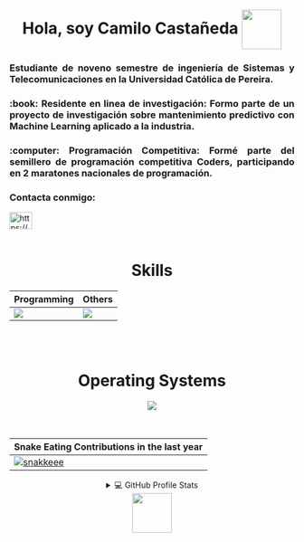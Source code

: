 <h1 align="center">Hola, soy Camilo Castañeda <img align="center" height="70px" width="70px" src="https://i.ibb.co/QvcZz3qY/gk-1.gif"></h1>

<h3 align="justify">Estudiante de noveno semestre de <strong>ingeniería de Sistemas y Telecomunicaciones </strong> en la Universidad Católica de Pereira.</h3>

<h3 align="justify">:book: <b>Residente en linea de investigación:</b> Formo parte de un proyecto de investigación sobre mantenimiento predictivo con Machine Learning aplicado a la industria.</h3>
<h3 align="justify">:computer: <b>Programación Competitiva:</b> Formé parte del semillero de programación competitiva <strong>Coders</strong>, participando en 2  maratones nacionales de programación.
</h3>
<h3 align="left">Contacta conmigo:</h3>
<p align="left">
<a href="https://linkedin.com/in/https://www.linkedin.com/in/www.linkedin.com/in/camilo-castañeda-yepes-a24a5628a/" target="blank"><img align="center" src="https://raw.githubusercontent.com/rahuldkjain/github-profile-readme-generator/master/src/images/icons/Social/linked-in-alt.svg" alt="https://www.linkedin.com/in/www.linkedin.com/in/camilo-castañeda-yepes-a24a5628a/" height="30" width="40" /></a>
<br>
<br>

<div align="Center">
<h1>Skills</h1>
</div>

<div align="Center">

| Programming | Others |
| ------------- | ------------- |
| <img src="https://skillicons.dev/icons?i=cpp,py,java,mysql,git,js,angular,html,css,aws,php"/> | <img src="https://skillicons.dev/icons?i=neovim,flask,github,vscode,ps"/> |

</div>
<br>
<br>



<div align="Center">
<h1>Operating Systems</h1>

<img align="Center" src="https://skillicons.dev/icons?i=windows,debian,linux,arch"/>

</div>
<br>
<br>
<div align="Center">

| Snake Eating Contributions in the last year |
| ------------------------------------------ |
| [![snakkeee](https://github.com/user-attachments/assets/767354e9-fe1e-4009-b421-2f49388bfda5)](https://github.com/camCy) | 

</div>  

<div align="Center">

<details> 
  <summary>💻 GitHub Profile Stats</summary>
  <div>
    <h2 align="center"> Github stats </h2>
      <br/>
<div align="Center">

| camCy's Stats | Ultimate Streak |
| ------------- | ------------- |
| ![camCy Stats](https://github-readme-stats.vercel.app/api?username=camCy&theme=onedark&show_icons=true&hide_border=true&count_private=true)  | ![camCy's Streak](https://github-readme-streak-stats.herokuapp.com/?user=camCy&theme=onedark&hide_border=true) 

| Most Lang |
| ----------|
| ![camCy Top Languages](https://github-readme-stats.vercel.app/api/top-langs/?username=camCy&theme=onedark&show_icons=true&hide_border=true&layout=compact) |

</div>
</details>

</div>
</details>

<div align="center">
<img align="center" height="70px" width="70px" src="https://c.tenor.com/cXlrPENTVkEAAAAi/chika-dance.gif">
</div>
